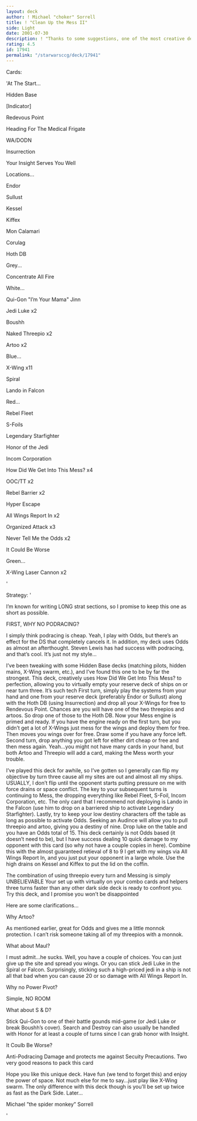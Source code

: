 ```yaml
---
layout: deck
author: ! Michael "choker" Sorrell
title: ! "Clean Up the Mess II"
side: Light
date: 2001-07-30
description: ! "Thanks to some suggestions, one of the most creative decks is even crazier.  It’s undefeated, and more more importantly...UNIQUE  Don’t see that too much on decktech."
rating: 4.5
id: 17941
permalink: "/starwarsccg/deck/17941"
---
```

Cards: 

'At The Start... 

Hidden Base 

[Indicator] 

Redevous Point 

Heading For The Medical Frigate 

WA/DODN 

Insurrection 

Your Insight Serves You Well 


Locations... 

Endor 

Sullust 

Kessel 

Kiffex 

Mon Calamari 

Corulag 

Hoth DB 


Grey... 

Concentrate All Fire 


White... 

Qui-Gon "I&#8217;m Your Mama" Jinn 

Jedi Luke x2 

Boushh 

Naked Threepio x2 

Artoo x2 


Blue... 

X-Wing x11 

Spiral 

Lando in Falcon 


Red... 

Rebel Fleet 

S-Foils 

Legendary Starfighter 

Honor of the Jedi 

Incom Corporation 

How Did We Get Into This Mess? x4 

OOC/TT x2 

Rebel Barrier x2 

Hyper Escape 

All Wings Report In x2 

Organized Attack x3 

Never Tell Me the Odds x2 

It Could Be Worse 


Green... 

X-Wing Laser Cannon x2  


'

Strategy: '

I’m known for writing LONG strat sections, so I promise to keep this one as short as possible. 


FIRST, WHY NO PODRACING?

I simply think podracing is cheap.  Yeah, I play with Odds, but there’s an effect for the DS that completely cancels it.  In addition, my deck uses Odds as almost an afterthought.  Steven Lewis has had success with podracing, and that’s cool.  It’s just not my style...


I’ve been tweaking with some Hidden Base decks (matching pilots, hidden mains, X-Wing swarm, etc.), and I’ve found this one to be by far the strongest. This deck, creatively uses How Did We Get Into This Mess? to perfection, allowing you to virtually empty your reserve deck of ships on or near turn three. It’s such tech First turn, simply play the systems from your hand and one from your reserve deck (preferably Endor or Sullust) along with the Hoth DB (using Insurrection) and drop all your X-Wings for free to Rendevous Point. Chances are you will have one of the two threepios and artoos. So drop one of those to the Hoth DB. Now your Mess engine is primed and ready. If you have the engine ready on the first turn, but you didn’t get a lot of X-Wings just mess for the wings and deploy them for free. Then moves you wings over for free. Draw some if you have any force left. Second turn, drop anything you got left for either dirt cheap or free and then mess again. Yeah...you might not have many cards in your hand, but both Artoo and Threepio will add a card, making the Mess worth your trouble. 


I’ve played this deck for awhile, so I’ve gotten so I generally can flip my objective by turn three cause all my sites are out and almost all my ships. USUALLY, I don’t flip until the opponent starts putting pressure on me with force drains or space conflict. The key to your subsequent turns is continuing to Mess, the dropping everything like Rebel Fleet, S-Foil, Incom Corporation, etc. The only card that I recommend not deploying is Lando in the Falcon (use him to drop on a barriered ship to activate Legendary Starfighter). Lastly, try to keep your low destiny characters off the table as long as possible to activate Odds. Seeking an Audince will allow you to pull threepio and artoo, giving you a destiny of nine. Drop luke on the table and you have an Odds total of 15. This deck certainly is not Odds based (it doesn’t need to be), but I have success dealing 10 quick damage to my opponent with this card (so why not have a couple copies in here). Combine this with the almost guaranteed retieval of 8 to 9 I get with my wings via All Wings Report In, and you just put your opponent in a large whole. Use the high drains on Kessel and Kiffex to put the lid on the coffin. 


The combination of using threepio every turn and Messing is simply UNBELIEVABLE Your set up with virtually on your combo cards and helpers three turns faster than any other dark side deck is ready to confront you. Try this deck, and I promise you won’t be disappointed 


Here are some clarifications... 

Why Artoo? 

As mentioned earlier, great for Odds and gives me a little monnok protection. I can’t risk someone taking all of my threepios with a monnok. 


What about Maul? 

I must admit...he sucks. Well, you have a couple of choices. You can just give up the site and spread you wings. Or you can stick Jedi Luke in the Spiral or Falcon. Surprisingly, sticking such a high-priced jedi in a ship is not all that bad when you can cause 20 or so damage with All Wings Report In. 


Why no Power Pivot? 

Simple, NO ROOM 


What about S & D? 

Stick Qui-Gon to one of their battle gounds mid-game (or Jedi Luke or break Boushh’s cover). Search and Destroy can also usually be handled with Honor for at least a couple of turns since I can grab honor with Insight. 


It Coulb Be Worse? 

Anti-Podracing Damage and protects me against Secuity Precautions. Two very good reasons to pack this card 



Hope you like this unique deck. Have fun (we tend to forget this) and enjoy the power of space. Not much else for me to say...just play like X-Wing swarm. The only difference with this deck though is you’ll be set up twice as fast as the Dark Side. Later... 


Michael ”the spider monkey” Sorrell  

'
